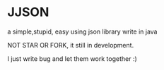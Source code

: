 # JJSON

a simple,stupid, easy using json library write in java

NOT STAR OR FORK, it still in development.

I just write bug and let them work together :)